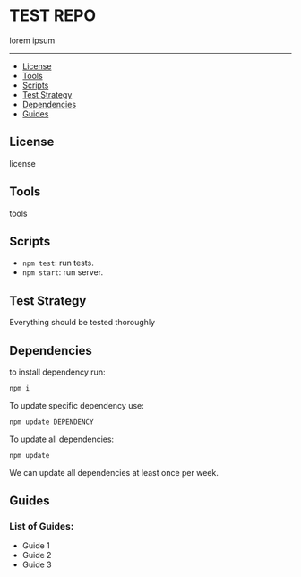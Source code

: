 # TEST REPO

lorem ipsum

---

- [License](#license)
- [Tools](#tools)
- [Scripts](#scripts)
- [Test Strategy](#test-strategy)
- [Dependencies](#dependencies)
- [Guides](#guides)

## License

license

## Tools

tools

## Scripts

- `npm test`: run tests.
- `npm start`: run server.

## Test Strategy

Everything should be tested thoroughly

## Dependencies

to install dependency run:

```sh
npm i
```

To update specific dependency use:

```sh
npm update DEPENDENCY
```

To update all dependencies:

```sh
npm update
```

We can update all dependencies at least once per week.

## Guides

### List of Guides:

- Guide 1
- Guide 2
- Guide 3
